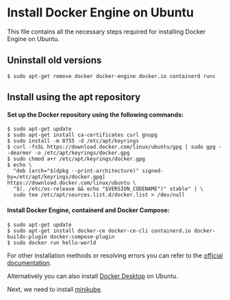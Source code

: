 # Install Docker Engine on Ubuntu
This file contains all the necessary steps required for installing Docker Engine on Ubuntu. 

## Uninstall old versions
```
$ sudo apt-get remove docker docker-engine docker.io containerd runc
```

## Install using the apt repository
#### Set up the Docker repository using the following commands:
```
$ sudo apt-get update
$ sudo apt-get install ca-certificates curl gnupg
$ sudo install -m 0755 -d /etc/apt/keyrings
$ curl -fsSL https://download.docker.com/linux/ubuntu/gpg | sudo gpg --dearmor -o /etc/apt/keyrings/docker.gpg
$ sudo chmod a+r /etc/apt/keyrings/docker.gpg
$ echo \
  "deb [arch="$(dpkg --print-architecture)" signed-by=/etc/apt/keyrings/docker.gpg] https://download.docker.com/linux/ubuntu \
  "$(. /etc/os-release && echo "$VERSION_CODENAME")" stable" | \
  sudo tee /etc/apt/sources.list.d/docker.list > /dev/null
```
#### Install Docker Engine, containerd and Docker Compose:
```
$ sudo apt-get update
$ sudo apt-get install docker-ce docker-ce-cli containerd.io docker-buildx-plugin docker-compose-plugin
$ sudo docker run hello-world
```

For other installation methods or resolving errors you can refer to the <a href="https://docs.docker.com/engine/install/ubuntu/">official documentation</a>.

Alternatively you can also install <a href="https://docs.docker.com/desktop/install/ubuntu/">Docker Desktop</a> on Ubuntu.

Next, we need to install <a href="..\setup.md">minikube</a>.